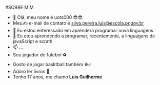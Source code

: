 #SOBRE MIM
- 👋 Olá, meu nome é uots000 :sunglasses::sunglasses:
-  Meu:writing_hand: e-mail de contato é silva.pereira.luis@escola.pr.gov.br
- 🌱 Eu estou enteressado em aprendera programar nova linguagens 
- 💞️ Eu etou aprendendo a programar, recentemente, a linguagens de javaScript e scrath
- 📫  ...
- Sou jogador de futebol :soccer:
- Gosto de jogar basktball também :basketball_man:
- Adoro ler livros :pinched_fingers:
- Tenho 17 anos, me chamo **Luis Guilherme**
